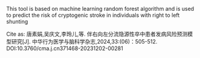 This tool is based on machine learning random forest algorithm and is used to predict the risk of cryptogenic stroke in individuals with right to left shunting

Cite as:
唐素娟,吴庆文,李玲儿,等. 伴右向左分流隐源性卒中患者发病风险预测模型研究[J]. 中华行为医学与脑科学杂志,2024,33:(06)：505-512. DOI:10.3760/cma.j.cn371468-20231202-00281
